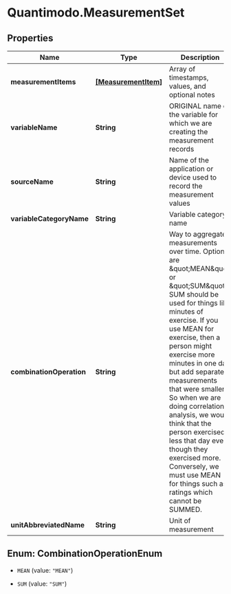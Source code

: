 # Quantimodo.MeasurementSet

## Properties
Name | Type | Description | Notes
------------ | ------------- | ------------- | -------------
**measurementItems** | [**[MeasurementItem]**](MeasurementItem.md) | Array of timestamps, values, and optional notes | 
**variableName** | **String** | ORIGINAL name of the variable for which we are creating the measurement records | 
**sourceName** | **String** | Name of the application or device used to record the measurement values | 
**variableCategoryName** | **String** | Variable category name | [optional] 
**combinationOperation** | **String** | Way to aggregate measurements over time. Options are \&quot;MEAN\&quot; or \&quot;SUM\&quot;. SUM should be used for things like minutes of exercise.  If you use MEAN for exercise, then a person might exercise more minutes in one day but add separate measurements that were smaller.  So when we are doing correlational analysis, we would think that the person exercised less that day even though they exercised more.  Conversely, we must use MEAN for things such as ratings which cannot be SUMMED. | [optional] 
**unitAbbreviatedName** | **String** | Unit of measurement | 


<a name="CombinationOperationEnum"></a>
## Enum: CombinationOperationEnum


* `MEAN` (value: `"MEAN"`)

* `SUM` (value: `"SUM"`)




